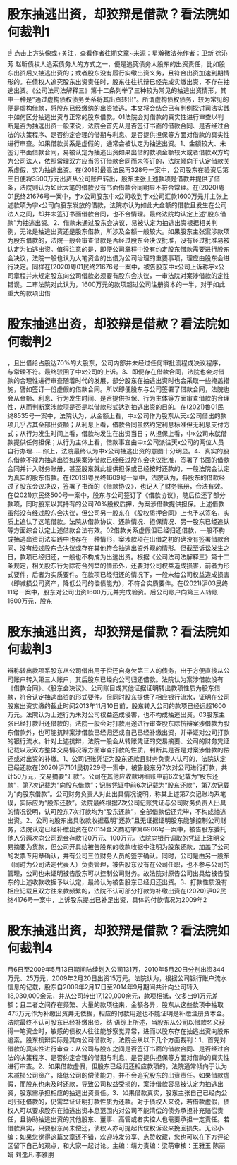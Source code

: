 # 股东抽逃出资，却狡辩是借款？看法院如何裁判1

☝ 点击上方头像或+关注，查看作者往期文章~来源：星瀚微法苑作者：卫新 徐沁芳 赵昕债权人追索债务人的方式之一，便是追究债务人股东的出资责任，比如股东出资后又抽逃出资的；或者股东没有履行实缴出资义务，且符合出资加速到期情形的。在债权人追究股东出资责任时，股东往往抗辩已经完成实缴出资，不存在抽逃出资。《公司法司法解释三》第十二条列举了三种较为常见的抽逃出资情形，其中一种是“通过虚构债权债务关系将其出资转出”。所谓虚构债权债务，较为常见的便是虚构借款，将股东已经缴纳的出资抽逃。本文将会结合已有判例探讨司法实践中如何区分抽逃出资与正常的股东借款。01法院会对借款的真实性进行审查以判断是否为抽逃出资一般来说，法院会首先从是否签订书面的借款合同、是否经过合法的决策程序、是否约定合理的借期与利息、是否提供担保等方面对借款的真实性进行审查。如果借款关系是虚假的，通常会被认定为抽逃出资。1、金额较大、未签订书面借款合同，易被认定为抽逃出资如果出借的款项金额较大或者借款双方均为公司法人，依照常理双方应当签订借款合同而未签订的，法院倾向于认定借款关系虚假，实为抽逃出资。在(2018)最高法民再328号一案中，公司股东在验资后第三日便将3500万元出资从公司账户转出，股东主张上述款项是借款并提供了借条，法院则认为如此大笔的借款没有书面借款合同明显不符合常理。在(2020)粤01民终21676号一案中，宇x公司股东中x公司收到宇x公司汇款1600万元并主张上述款项为宇x公司向股东发放的借款，法院亦认为如此大金额的借款且发生在公司法人之间，却并未签订书面借款合同，也不合情理。最终法院均认定上述“股东借款”为抽逃出资。2、借款未通过股东会决议，易被认定为抽逃出资根据相关判例，无论是抽逃出资还是股东借款，所涉及金额一般较大。如果股东主张案涉款项为股东借款的，法院一般会审查借款是否经过股东会决议批准，没有经过批准易被认定为抽逃出资。值得注意的是，即便公司章程中没有约定股东借款需要进行股东会决议，法院一般也认为大笔资金的出借为公司治理的重要事项，理应由股东会进行决定。同样在(2020)粤01民终21676号一案中，被告股东中x公司上诉称宇x公司章程并未规定股东向公司借款必须要有股东会决议，一审法院对案涉借款的定性错误。二审法院对此认为，1600万元的款项超过公司注册资本的一半，对于如此重大的款项出借

# 股东抽逃出资，却狡辩是借款？看法院如何裁判2

，且出借给占股达70%的大股东，公司内部并未经过任何审批流程或决议程序，与常理不符。最终驳回了中x公司的上诉。3、即便存在借款合同，法院也会对借款的合理性进行审查随着时代的发展，部分股东在抽逃出资时也会采取一些掩盖措施，譬如签订一份虚假的借款合同。所以即便股东与公司签署了借款合同，法院也会从金额、利息、行为发生时间、是否提供担保、行为主体等方面审查借款的合理性，从而判断案涉款项是否是以借款形式达到抽逃出资的目的。在(2021)鲁01民终8535号一案中，法院认为，从金额上看，中x公司作为股东从天x公司借出的款项几乎占其全部出资额；从利息上看，借款合同虽然约定利息标准但无利息支付方式；从行为发生时间上看，借款均发生在出资当日；从担保上看，中x公司未就借款提供任何担保；从行为主体上看，借款事宜由中x公司派往天x公司的两位人员自行办理……综上，法院最终认为中x公司抽逃出资的意图十分明显。4、真实的股东借款不视为抽逃出资如果案涉借款已经经过股东会决议批准，签署了书面的借款合同并计入财务账册，甚至股东就此提供担保或已经按时还款的，一般法院会认定为真实的股东借款。在(2019)粤民终1609号一案中，法院认为，各股东的借款经过了股东会议决议，签署了书面的《借款协议》，也记入了财务账册，合法有效。在(2021)京民终500号一案中，股东与公司签订了《借款协议》，随后偿还了部分款项，同时股东以其持有的公司70%股权质押，为案涉借款提供担保。上述借款虽然没有经过股东会决议，但公司另一股东在《股权质押合同》上也予以签名，实质上追认了这笔借款。法院从借款协议、还款情况、担保情况、另一股东已经追认等方面综合认定上述借款合法有效。02借款关系虚假但已经归还借款，一般不构成抽逃出资司法实践中也存在一种情形，案涉款项在出借之初的确没有签署借款合同、没有经过股东会决议或存在其他符合抽逃出资外观的情形。但截至诉讼发生之日，款项已经归还，一般也不构成为出逃出资。根据《公司法司法解释三》第十二条规定，相关股东行为除符合列举的情形外，还要对公司权益造成损害，前者为形式要件，后者为实质要件。在款项已经归还的情况下，一般未给公司权益造成损害（即减损公司资产，降低公司的偿债能力），不符合实质要件。在(2021)沪03民终11号一案中，股东对公司出资1600万元并完成验资。后公司账户向第三人转账1600万元，股东

# 股东抽逃出资，却狡辩是借款？看法院如何裁判3

辩称转出款项系股东从公司借出用于偿还自身欠第三人的债务，出于方便直接从公司账户转入第三人账户，其后股东已经向公司归还借款。法院认为案涉借款没有《借款合同》、《股东会决议》、公司账目或其他证据证明转出款项性质为股东借款，符合认定抽逃出资的形式要件。但同时股东提供了相应银行流水，证明在公司股东出资实缴的截止时间2013年11月10日前，股东转入公司的款项已经远超1600万元。法院认为上述行为未对公司权益造成侵害，也不构成抽逃出资。03股东主张已经打款归还借款的，法院一般会对打款用途进行审查股东除抗辩案涉借款为股东借款外，也可能抗辩案涉借款已经归还或自己已经补缴出资，并举证对公司打款的银行流水。针对上述抗辩，法院一般会从转账凭证的交易摘要、公司的财务凭证记载以及双方整体交易情况等方面审查打款的性质，判断其是否是对案涉借款的偿还或对出资的补缴。1、公司记账凭证为股东还款且财务负责人认可的，法院认定已经还款在(2020)沪7101民初229号一案中，被告股东分7次对公司进行打款，共计50万元，交易摘要“汇款”。公司在其他应收款明细账中前6次记载为“股东还款”，第7次记载为“向股东借款”；记账凭证中前6次记载为“股东还款”，第7次记载为“向股东借款”。公司财务负责人对此出具情况说明，称其上述第7次记账均系笔误，实际应为“股东还款”。法院最终根据7次公司记账凭证与公司财务负责人出具的情况说明，认可股东7次打款均为“股东还款”，全部借款偿还完毕，不构成抽逃出资。2、公司向股东出具收款收据载明“还款”且无证据证明股东能够控制公司财务，法院认定已经补缴出资在(2015)金义商初字第6906号一案中，被告股东委托他人分两次向公司现金存款120万元、100万元。法院向银行调取的凭证上注明交易摘要为货款，但公司开具给被告股东的收款收据中注明为股东还款，加盖了公司的发票专用章确认，并有公司三位财务人员的签字确认。同时，公司是由另一股东（同时为公司法定代表人）负责管理，被告股东没有在公司任职，也不参与公司的管理，公司也未证明被告股东可以控制公司财务。故法院对原告公司出具给被告股东的上述收款收据予以认定，最终认为被告股东已经归还出资。3、打款性质没有相应记载且双方往来款频繁的，法院不认可部分打款为补缴出资在(2020)沪02民终4176号一案中，上诉股东提出已补足出资，具体的付款情况为2009年2

# 股东抽逃出资，却狡辩是借款？看法院如何裁判4

月6日至2009年5月13日期间陆续划入公司131万，2010年5月20日分别出资344万元、25万元，2009年2月20日出资15万元。法院认为，根据公司银行账户流水信息的记载，股东自2009年2月17日至2014年9月期间共计向公司转入18,030,000余元，并从公司转出17,120,000余元，款项相抵，仅多出91万元差额；且二者之间存在频繁、大量的款项往来，金额各异，股东从这些款项中抽取475万元作为补缴出资并无依据，相应的付款用途也不能证明是补缴注册资本金。法院最终不认可股东已经补缴出资。结 语综上所述，当股东从公司以借款名义获得一笔资金时，敏感的债权人往往能够察觉异常，进而以股东存在抽逃出资向股东追索。股东抗辩实际是其向公司借款时，法院会从以下几个方面裁判：1、首先对借款的真实性进行审查：从公司与股东之间是否签订书面的借款合同、是否经过合法的决策程序、是否约定合理的借期与利息、是否提供担保等方面对借款的真实性进行审查。2、如果借款虚假，但股东已经归还相应款项的，法院通常倾向于认为未减损公司资产，降低公司的偿债能力，并不会追究股东的出资责任。如果借款虚假，而股东也未及时还款，导致公司权益受损的，案涉借款容易被认定为抽逃出资，股东需承担相应的抽逃出资责任。3、如果借款真实，股东主张自己已经向公司归还借款的，仍需举证证明打款性质为还款。对于债权人来说，若借款虚假，债权人可以要求股东在抽逃出资本息范围内对公司不能清偿的债务承担补充赔偿责任，且协助抽逃出资的其他股东、董事、高管或者实控人也需要承担一定责任。若借款真实，只要股东尚未偿还，债权人亦可提起代位权诉讼来挽回损失。无讼小编：如果您觉得这篇文章还不错，欢迎转发分享、点赞收藏，您也可以在下方评论区留下自己的观点，和大家一起讨论。主编：靖力责编：梁萌审核：王雅玉 陈丽娟 刘逸凡 李雅朋

